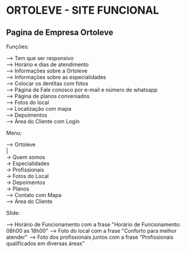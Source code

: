 # ORTOLEVE - SITE FUNCIONAL

## Pagina de Empresa Ortoleve  

Funções:  

--> Tem que ser responsivo  
--> Horário e dias de atendimento  
--> Informações sobre a Ortoleve  
--> Informações sobre as especialidades  
--> Colocar os dentitas com fotos  
--> Página de Fale conosco por e-mail e número de whatsapp  
--> Página de planos conveniados  
--> Fotos do local  
--> Localização com mapa    
--> Depoimentos  
--> Área do Cliente com Login  

Menu:  

--> Ortoleve  
 |  
  -> Quem somos  
  -> Especialidades  
  -> Profissionais  
  -> Fotos do Local  
  -> Depoimentos  
  -> Planos  
--> Contato com Mapa  
--> Área do Cliente

Slide:  

--> Horário de Funcionamento com a frase "Horário de Funcionamento: 08h00 as 18h00"
--> Foto do local com a frase "Conforto para melhor atender"
--> Foto dos profissionais juntos com a frase "Profissionais qualificados em diversas áreas"    